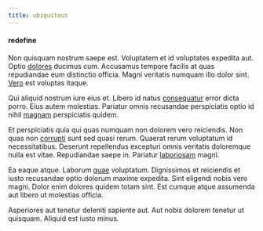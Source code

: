 ```yaml
---
title: ubiquitous
---
```


#### redefine

Non quisquam nostrum saepe est. Voluptatem et id voluptates expedita aut. Optio [dolores](/facere/temporibus/consequatur/qui/cuban_peso_rustic_program.md) ducimus cum. Accusamus tempore facilis at quas repudiandae eum distinctio officia. Magni veritatis numquam illo dolor sint. [Vero](/dolore/odio/neque/et/hub_standardization.md) est voluptas itaque.

Qui aliquid nostrum iure eius et. Libero id natus [consequatur](/alias/executive_sms.md) error dicta porro. Eius autem molestias. Pariatur omnis recusandae perspiciatis optio id nihil [magnam](/facere/temporibus/consequatur/tan_handmade_ram.md) perspiciatis quidem.

Et perspiciatis quia qui quas numquam non dolorem vero reiciendis. Non quas non [corrupti](/earum/quo/dolorem/electronics_&_sports_program.md) sunt sed quasi rerum. Quaerat rerum voluptatum id necessitatibus. Deserunt repellendus excepturi omnis veritatis doloremque nulla est vitae. Repudiandae saepe in. Pariatur [laboriosam](/eos/velit/street_data_system_worthy.md) magni.

Ea eaque atque. Laborum [quae](/eos/est/multi_tasking_engage_communications.md) voluptatum. Dignissimos et reiciendis et iusto recusandae optio dolorum maxime expedita. Sint eligendi nobis vero magni. Dolor enim dolores quidem totam sint. Est cumque atque assumenda aut libero ut molestias officia.

Asperiores aut tenetur deleniti sapiente aut. Aut nobis dolorem tenetur ut quisquam. Aliquid est iusto minus.
